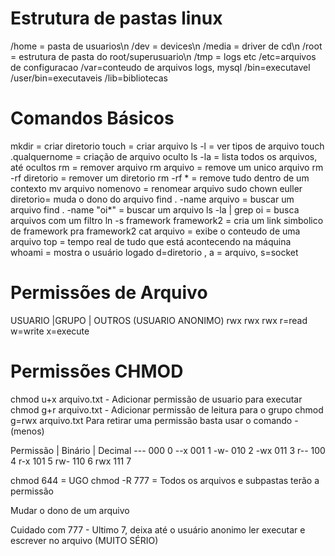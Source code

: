 # Estrutura de pastas linux

/home = pasta de usuarios\n
/dev = devices\n
/media = driver de cd\n
/root = estrutura de pasta do root/superusuario\n
/tmp = logs etc
/etc=arquivos de configuracao
/var=conteudo de arquivos logs, mysql
/bin=executavel
/user/bin=executaveis
/lib=bibliotecas

# Comandos Básicos

mkdir = criar diretorio
touch = criar arquivo
ls -l = ver tipos de arquivo
touch .qualquernome = criação de arquivo oculto
ls -la = lista todos os arquivos, até ocultos
rm = remover arquivo 
rm arquivo = remove um unico arquivo
rm -rf diretorio = remover um diretorio
rm -rf * = remove tudo dentro de um contexto
mv arquivo nomenovo = renomear arquivo
sudo chown euller diretorio= muda o dono do arquivo
find . -name arquivo = buscar um arquivo
find . -name "oi*" = buscar um arquivo
ls -la | grep oi = busca arquivos com um filtro
ln -s framework framework2 = cria um link simbolico de framework pra framework2
cat arquivo = exibe o conteudo de uma arquivo
top = tempo real de tudo que está acontecendo na máquina
whoami = mostra o usuário logado
d=diretorio , a = arquivo, s=socket

# Permissões de Arquivo

USUARIO  |GRUPO  | OUTROS (USUARIO ANONIMO)
rwx        rwx     rwx
r=read w=write x=execute

# Permissões CHMOD

chmod u+x arquivo.txt - Adicionar permissão de usuario para executar
chmod g+r arquivo.txt - Adicionar permissão de leitura para o grupo
chmod g=rwx arquivo.txt
Para retirar uma permissão basta usar o comando - (menos)

Permissão |  Binário | Decimal
---           000         0
--x           001         1
-w-           010         2
-wx           011         3
r--           100         4
r-x           101         5
rw-           110         6
rwx           111         7 
                          
chmod 644 = UGO
chmod -R 777 = Todos os arquivos e subpastas terão a permissão

Mudar o dono de um arquivo

Cuidado com 777 - Ultimo 7, deixa até o usuário anonimo ler executar e escrever no arquivo (MUITO SÉRIO)
